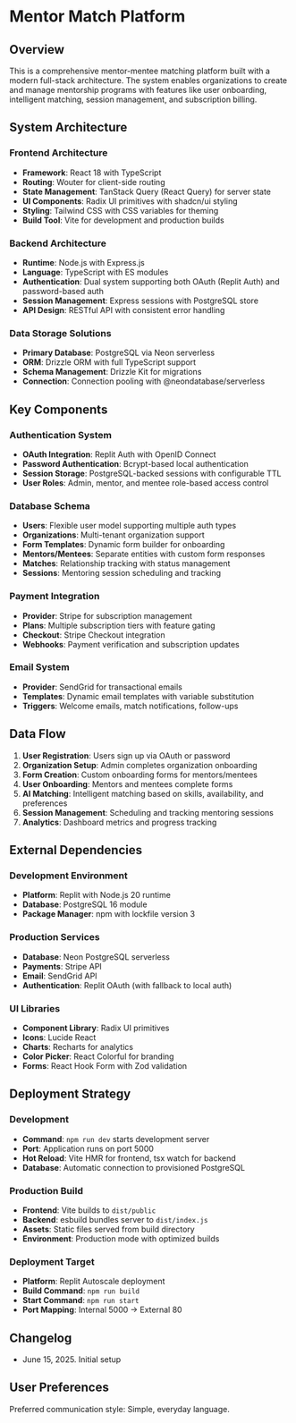# Mentor Match Platform

## Overview

This is a comprehensive mentor-mentee matching platform built with a modern full-stack architecture. The system enables organizations to create and manage mentorship programs with features like user onboarding, intelligent matching, session management, and subscription billing.

## System Architecture

### Frontend Architecture
- **Framework**: React 18 with TypeScript
- **Routing**: Wouter for client-side routing
- **State Management**: TanStack Query (React Query) for server state
- **UI Components**: Radix UI primitives with shadcn/ui styling
- **Styling**: Tailwind CSS with CSS variables for theming
- **Build Tool**: Vite for development and production builds

### Backend Architecture
- **Runtime**: Node.js with Express.js
- **Language**: TypeScript with ES modules
- **Authentication**: Dual system supporting both OAuth (Replit Auth) and password-based auth
- **Session Management**: Express sessions with PostgreSQL store
- **API Design**: RESTful API with consistent error handling

### Data Storage Solutions
- **Primary Database**: PostgreSQL via Neon serverless
- **ORM**: Drizzle ORM with full TypeScript support
- **Schema Management**: Drizzle Kit for migrations
- **Connection**: Connection pooling with @neondatabase/serverless

## Key Components

### Authentication System
- **OAuth Integration**: Replit Auth with OpenID Connect
- **Password Authentication**: Bcrypt-based local authentication
- **Session Storage**: PostgreSQL-backed sessions with configurable TTL
- **User Roles**: Admin, mentor, and mentee role-based access control

### Database Schema
- **Users**: Flexible user model supporting multiple auth types
- **Organizations**: Multi-tenant organization support
- **Form Templates**: Dynamic form builder for onboarding
- **Mentors/Mentees**: Separate entities with custom form responses
- **Matches**: Relationship tracking with status management
- **Sessions**: Mentoring session scheduling and tracking

### Payment Integration
- **Provider**: Stripe for subscription management
- **Plans**: Multiple subscription tiers with feature gating
- **Checkout**: Stripe Checkout integration
- **Webhooks**: Payment verification and subscription updates

### Email System
- **Provider**: SendGrid for transactional emails
- **Templates**: Dynamic email templates with variable substitution
- **Triggers**: Welcome emails, match notifications, follow-ups

## Data Flow

1. **User Registration**: Users sign up via OAuth or password
2. **Organization Setup**: Admin completes organization onboarding
3. **Form Creation**: Custom onboarding forms for mentors/mentees
4. **User Onboarding**: Mentors and mentees complete forms
5. **AI Matching**: Intelligent matching based on skills, availability, and preferences
6. **Session Management**: Scheduling and tracking mentoring sessions
7. **Analytics**: Dashboard metrics and progress tracking

## External Dependencies

### Development Environment
- **Platform**: Replit with Node.js 20 runtime
- **Database**: PostgreSQL 16 module
- **Package Manager**: npm with lockfile version 3

### Production Services
- **Database**: Neon PostgreSQL serverless
- **Payments**: Stripe API
- **Email**: SendGrid API
- **Authentication**: Replit OAuth (with fallback to local auth)

### UI Libraries
- **Component Library**: Radix UI primitives
- **Icons**: Lucide React
- **Charts**: Recharts for analytics
- **Color Picker**: React Colorful for branding
- **Forms**: React Hook Form with Zod validation

## Deployment Strategy

### Development
- **Command**: `npm run dev` starts development server
- **Port**: Application runs on port 5000
- **Hot Reload**: Vite HMR for frontend, tsx watch for backend
- **Database**: Automatic connection to provisioned PostgreSQL

### Production Build
- **Frontend**: Vite builds to `dist/public`
- **Backend**: esbuild bundles server to `dist/index.js`
- **Assets**: Static files served from build directory
- **Environment**: Production mode with optimized builds

### Deployment Target
- **Platform**: Replit Autoscale deployment
- **Build Command**: `npm run build`
- **Start Command**: `npm run start`
- **Port Mapping**: Internal 5000 → External 80

## Changelog

- June 15, 2025. Initial setup

## User Preferences

Preferred communication style: Simple, everyday language.